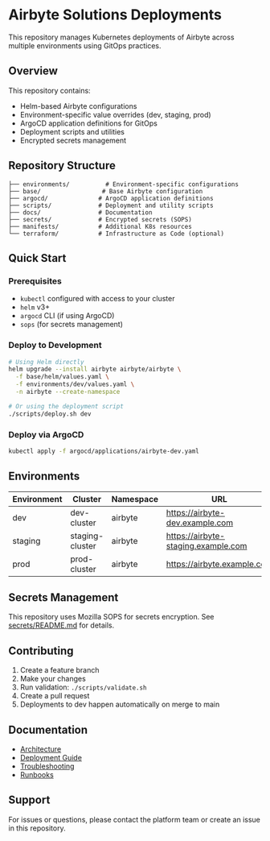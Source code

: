 # Airbyte Solutions Deployments

This repository manages Kubernetes deployments of Airbyte across multiple environments using GitOps practices.

## Overview

This repository contains:
- Helm-based Airbyte configurations
- Environment-specific value overrides (dev, staging, prod)
- ArgoCD application definitions for GitOps
- Deployment scripts and utilities
- Encrypted secrets management

## Repository Structure

```
├── environments/          # Environment-specific configurations
├── base/                 # Base Airbyte configuration
├── argocd/              # ArgoCD application definitions
├── scripts/             # Deployment and utility scripts
├── docs/                # Documentation
├── secrets/             # Encrypted secrets (SOPS)
├── manifests/           # Additional K8s resources
└── terraform/           # Infrastructure as Code (optional)
```

## Quick Start

### Prerequisites

- `kubectl` configured with access to your cluster
- `helm` v3+
- `argocd` CLI (if using ArgoCD)
- `sops` (for secrets management)

### Deploy to Development

```bash
# Using Helm directly
helm upgrade --install airbyte airbyte/airbyte \
  -f base/helm/values.yaml \
  -f environments/dev/values.yaml \
  -n airbyte --create-namespace

# Or using the deployment script
./scripts/deploy.sh dev
```

### Deploy via ArgoCD

```bash
kubectl apply -f argocd/applications/airbyte-dev.yaml
```

## Environments

| Environment | Cluster | Namespace | URL |
|-------------|---------|-----------|-----|
| dev         | dev-cluster | airbyte | https://airbyte-dev.example.com |
| staging     | staging-cluster | airbyte | https://airbyte-staging.example.com |
| prod        | prod-cluster | airbyte | https://airbyte.example.com |

## Secrets Management

This repository uses Mozilla SOPS for secrets encryption. See [secrets/README.md](secrets/README.md) for details.

## Contributing

1. Create a feature branch
2. Make your changes
3. Run validation: `./scripts/validate.sh`
4. Create a pull request
5. Deployments to dev happen automatically on merge to main

## Documentation

- [Architecture](docs/architecture.md)
- [Deployment Guide](docs/deployment.md)
- [Troubleshooting](docs/troubleshooting.md)
- [Runbooks](docs/runbooks/)

## Support

For issues or questions, please contact the platform team or create an issue in this repository.

